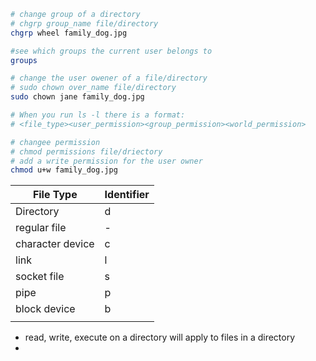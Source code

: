 ```zsh
# change group of a directory
# chgrp group_name file/directory
chgrp wheel family_dog.jpg

#see which groups the current user belongs to 
groups

# change the user owener of a file/directory 
# sudo chown over_name file/directory
sudo chown jane family_dog.jpg

# When you run ls -l there is a format: 
# <file_type><user_permission><group_permission><world_permission>

# changee permission
# chmod permissions file/driectory
# add a write permission for the user owner 
chmod u+w family_dog.jpg
```

| File Type        | Identifier |
| ---------------- | ---------- |
| Directory        | d          |
| regular file     | -          |
| character device | c          |
| link             | l          |
| socket file      | s          |
| pipe             | p          |
| block device     | b          |
|                  |            |


- read, write, execute on a directory will apply to files in a directory
- 